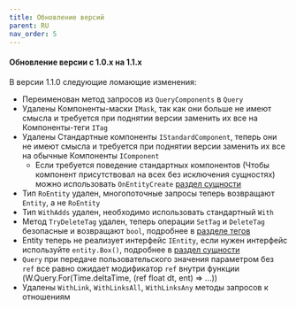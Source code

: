 ```yaml
---
title: Обновление версий
parent: RU
nav_order: 5
---
```


#### Обновление версии с 1.0.x на 1.1.x

В версии 1.1.0 следующие ломающие изменения:
 - Переименован метод запросов из `QueryComponents` в `Query`
 - Удалены Компоненты-маски `IMask`, так как они больше не имеют смысла и требуется при поднятии версии заменить их все на Компоненты-теги `ITag`
 - Удалены Стандартные компоненты `IStandardComponent`, теперь они не имеют смысла и требуется при поднятии версии заменить их все на обычные Компоненты `IComponent`
   - Если требуется поведение стандартных компонентов (Чтобы компонент присутствовал на всех без исключения сущностях) можно использовать `OnEntityCreate` [раздел сущности](features/entity.md)
 - Тип `RoEntity` удален, многопоточные запросы теперь возвращают `Entity`, а не `RoEntity`
 - Тип `WithAdds` удален, необходимо использовать стандартный `With`
 - Метод `TryDeleteTag` удален, теперь операции `SetTag` и `DeleteTag` безопасные и возвращают `bool`, подробнее в [разделе тегов](features/tag.md)
 - Entity теперь не реализует интерфейс `IEntity`, если нужен интерфейс используйте `entity.Box()`, подробнее в [раздел сущности](features/entity.md)
 - `Query` при передаче пользовательского значения параметром без `ref` все равно ожидает модификатор `ref` внутри функции (W.Query.For(Time.deltaTime, (ref float dt, ent) => ...))
- Удалены `WithLink`, `WithLinksAll`, `WithLinksAny` методы запросов к отношениям
